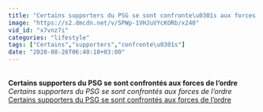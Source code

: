 ```yaml
---
title: "Certains supporters du PSG se sont confronte\u0301s aux forces de l\u2019ordre"
image: "https://s2.dmcdn.net/v/SPWp-1VHJuVYcKORb/x240"
vid_id: "x7vnz7i"
categories: "lifestyle"
tags: ["Certains","supporters","confronte\u0301s"]
date: "2020-08-26T06:40:10+03:00"
---
```

<br><b>Certains supporters du PSG se sont confrontés aux forces de l’ordre</b><br> <i>Certains supporters du PSG se sont confrontés aux forces de l’ordre</i><br> <u>Certains supporters du PSG se sont confrontés aux forces de l’ordre</u>

